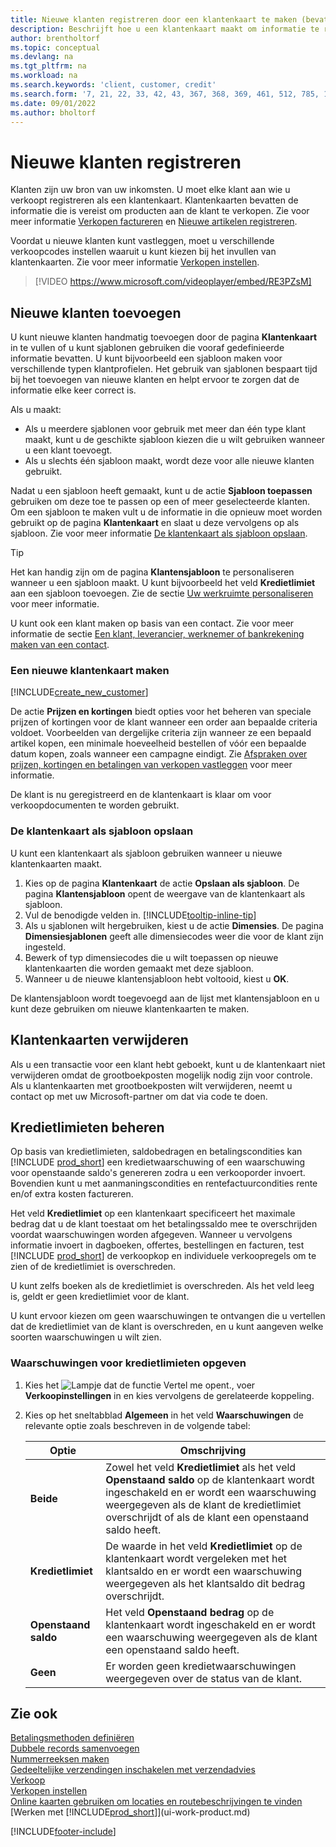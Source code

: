 ```yaml
---
title: Nieuwe klanten registreren door een klantenkaart te maken (bevat video)
description: Beschrijft hoe u een klantenkaart maakt om informatie te registreren over elke nieuwe klant of cliënt aan wie u verkoopt.
author: brentholtorf
ms.topic: conceptual
ms.devlang: na
ms.tgt_pltfrm: na
ms.workload: na
ms.search.keywords: 'client, customer, credit'
ms.search.form: '7, 21, 22, 33, 42, 43, 367, 368, 369, 461, 512, 785, 1330, 1380, 1381, 1382, 1627, 2107, 7177, 9080, 9081, 9084, 9301, 9305'
ms.date: 09/01/2022
ms.author: bholtorf
---
```

# Nieuwe klanten registreren

Klanten zijn uw bron van uw inkomsten. U moet elke klant aan wie u verkoopt registreren als een klantenkaart. Klantenkaarten bevatten de informatie die is vereist om producten aan de klant te verkopen. Zie voor meer informatie [Verkopen factureren](sales-how-invoice-sales.md) en [Nieuwe artikelen registreren](inventory-how-register-new-items.md).  

Voordat u nieuwe klanten kunt vastleggen, moet u verschillende verkoopcodes instellen waaruit u kunt kiezen bij het invullen van klantenkaarten. Zie voor meer informatie [Verkopen instellen](sales-setup-sales.md).


> [!VIDEO https://www.microsoft.com/videoplayer/embed/RE3PZsM]

## Nieuwe klanten toevoegen

U kunt nieuwe klanten handmatig toevoegen door de pagina **Klantenkaart** in te vullen of u kunt sjablonen gebruiken die vooraf gedefinieerde informatie bevatten. U kunt bijvoorbeeld een sjabloon maken voor verschillende typen klantprofielen. Het gebruik van sjablonen bespaart tijd bij het toevoegen van nieuwe klanten en helpt ervoor te zorgen dat de informatie elke keer correct is. 

Als u maakt:
* Als u meerdere sjablonen voor gebruik met meer dan één type klant maakt, kunt u de geschikte sjabloon kiezen die u wilt gebruiken wanneer u een klant toevoegt.
* Als u slechts één sjabloon maakt, wordt deze voor alle nieuwe klanten gebruikt. 

Nadat u een sjabloon heeft gemaakt, kunt u de actie **Sjabloon toepassen** gebruiken om deze toe te passen op een of meer geselecteerde klanten. Om een sjabloon te maken vult u de informatie in die opnieuw moet worden gebruikt op de pagina **Klantenkaart** en slaat u deze vervolgens op als sjabloon. Zie voor meer informatie [De klantenkaart als sjabloon opslaan](sales-how-register-new-customers.md#to-save-the-customer-card-as-a-template).

> [!TIP]
> Het kan handig zijn om de pagina **Klantensjabloon** te personaliseren wanneer u een sjabloon maakt. U kunt bijvoorbeeld het veld **Kredietlimiet** aan een sjabloon toevoegen. Zie de sectie [Uw werkruimte personaliseren](/dynamics365/business-central/ui-personalization-user#start-personalizing-by-using-the-personalization-mode) voor meer informatie.

U kunt ook een klant maken op basis van een contact. Zie voor meer informatie de sectie [Een klant, leverancier, werknemer of bankrekening maken van een contact](marketing-create-contact-companies.md#to-create-a-customer-vendor-employee-or-bank-account-from-a-contact).  

### Een nieuwe klantenkaart maken

[!INCLUDE[create_new_customer](includes/create_new_customer.md)]

De actie **Prijzen en kortingen** biedt opties voor het beheren van speciale prijzen of kortingen voor de klant wanneer een order aan bepaalde criteria voldoet. Voorbeelden van dergelijke criteria zijn wanneer ze een bepaald artikel kopen, een minimale hoeveelheid bestellen of vóór een bepaalde datum kopen, zoals wanneer een campagne eindigt. Zie [Afspraken over prijzen, kortingen en betalingen van verkopen vastleggen](sales-how-record-sales-price-discount-payment-agreements.md) voor meer informatie.

De klant is nu geregistreerd en de klantenkaart is klaar om voor verkoopdocumenten te worden gebruikt.  

### De klantenkaart als sjabloon opslaan

U kunt een klantenkaart als sjabloon gebruiken wanneer u nieuwe klantenkaarten maakt.

1. Kies op de pagina **Klantenkaart** de actie **Opslaan als sjabloon**. De pagina **Klantensjabloon** opent de weergave van de klantenkaart als sjabloon.
2. Vul de benodigde velden in. [!INCLUDE[tooltip-inline-tip](includes/tooltip-inline-tip_md.md)]
3. Als u sjablonen wilt hergebruiken, kiest u de actie **Dimensies**. De pagina **Dimensiesjablonen** geeft alle dimensiecodes weer die voor de klant zijn ingesteld.
4. Bewerk of typ dimensiecodes die u wilt toepassen op nieuwe klantenkaarten die worden gemaakt met deze sjabloon.  
5. Wanneer u de nieuwe klantensjabloon hebt voltooid, kiest u **OK**.

De klantensjabloon wordt toegevoegd aan de lijst met klantensjabloon en u kunt deze gebruiken om nieuwe klantenkaarten te maken.

## Klantenkaarten verwijderen

Als u een transactie voor een klant hebt geboekt, kunt u de klantenkaart niet verwijderen omdat de grootboekposten mogelijk nodig zijn voor controle. Als u klantenkaarten met grootboekposten wilt verwijderen, neemt u contact op met uw Microsoft-partner om dat via code te doen.  

## Kredietlimieten beheren

Op basis van kredietlimieten, saldobedragen en betalingscondities kan [!INCLUDE [prod_short](includes/prod_short.md)] een kredietwaarschuwing of een waarschuwing voor openstaande saldo's genereren zodra u een verkooporder invoert. Bovendien kunt u met aanmaningscondities en rentefactuurcondities rente en/of extra kosten factureren.  

Het veld **Kredietlimiet** op een klantenkaart specificeert het maximale bedrag dat u de klant toestaat om het betalingssaldo mee te overschrijden voordat waarschuwingen worden afgegeven. Wanneer u vervolgens informatie invoert in dagboeken, offertes, bestellingen en facturen, test [!INCLUDE [prod_short](includes/prod_short.md)] de verkoopkop en individuele verkoopregels om te zien of de kredietlimiet is overschreden.

U kunt zelfs boeken als de kredietlimiet is overschreden. Als het veld leeg is, geldt er geen kredietlimiet voor de klant.  

U kunt ervoor kiezen om geen waarschuwingen te ontvangen die u vertellen dat de kredietlimiet van de klant is overschreden, en u kunt aangeven welke soorten waarschuwingen u wilt zien.

### Waarschuwingen voor kredietlimieten opgeven

1. Kies het ![Lampje dat de functie Vertel me opent.](media/ui-search/search_small.png "Vertel me wat u wilt doen"), voer **Verkoopinstellingen** in en kies vervolgens de gerelateerde koppeling.

2. Kies op het sneltabblad **Algemeen** in het veld **Waarschuwingen** de relevante optie zoals beschreven in de volgende tabel:

    |Optie| Omschrijving|
    |------|------------|
    |**Beide**| Zowel het veld **Kredietlimiet** als het veld **Openstaand saldo** op de klantenkaart wordt ingeschakeld en er wordt een waarschuwing weergegeven als de klant de kredietlimiet overschrijdt of als de klant een openstaand saldo heeft.|
    |**Kredietlimiet**|De waarde in het veld **Kredietlimiet** op de klantenkaart wordt vergeleken met het klantsaldo en er wordt een waarschuwing weergegeven als het klantsaldo dit bedrag overschrijdt.|
    |**Openstaand saldo**|Het veld **Openstaand bedrag** op de klantenkaart wordt ingeschakeld en er wordt een waarschuwing weergegeven als de klant een openstaand saldo heeft.|
    |**Geen**|Er worden geen kredietwaarschuwingen weergegeven over de status van de klant.|

## Zie ook

[Betalingsmethoden definiëren](finance-payment-methods.md)  
[Dubbele records samenvoegen](sales-how-merge-duplicate-records.md)  
[Nummerreeksen maken](ui-create-number-series.md)  
[Gedeeltelijke verzendingen inschakelen met verzendadvies](sales-how-send-partial-shipments.md)  
[Verkoop](sales-manage-sales.md)  
[Verkopen instellen](sales-setup-sales.md)  
[Online kaarten gebruiken om locaties en routebeschrijvingen te vinden](across-online-maps.md)  
[Werken met [!INCLUDE[prod_short](includes/prod_short.md)]](ui-work-product.md)  

[!INCLUDE[footer-include](includes/footer-banner.md)]
